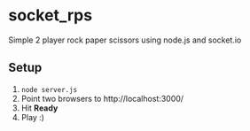 # socket_rps
Simple 2 player rock paper scissors using node.js and socket.io


## Setup

1. `node server.js`
2. Point two browsers to http://localhost:3000/
3. Hit **Ready**
4. Play :)

